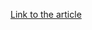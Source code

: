[Link to the article](https://www.reversinglabs.com/blog/differential-analysis-raises-red-flags-over-lottiefiles/lottie-player)

